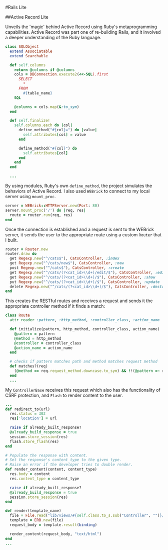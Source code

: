 #Rails Lite

##Active Record Lite

Unveils the 'magic' behind Active Record using Ruby's metaprogramming capabilities. Active Record was part one of re-building Rails, and it involved a deeper understanding of the Ruby language.

````ruby
class SQLObject
  extend Associatable
  extend Searchable

  def self.columns
    return @columns if @columns
    cols = DBConnection.execute2(<<-SQL).first
      SELECT
        *
      FROM
        #{table_name}
    SQL

    @columns = cols.map(&:to_sym)
  end

  def self.finalize!
    self.columns.each do |col|
      define_method("#{col}=") do |value|
        self.attributes[col] = value
      end

      define_method("#{col}") do
        self.attributes[col]
      end
    end
  end

  ...
````

By using modules, Ruby's own `define_method`, the project simulates the behaviors of Active Record. I also used `WEBrick` to connect to my local server using `mount_proc`.

````ruby
server = WEBrick::HTTPServer.new(Port: 80)
server.mount_proc('/') do |req, res|
  route = router.run(req, res)
end
````

Once the connection is established and a request is sent to the WEBrick server, it sends the user to the appropriate route using a custom `Router` that I built.

````ruby
router = Router.new
router.draw do
  get Regexp.new("^/cats$"), CatsController, :index
  get Regexp.new("^/cats/new$"), CatsController, :new
  post Regexp.new("^/cats$"), CatsController, :create
  get Regexp.new("^/cats/(?<cat_id>\\d+)/edit/$"), CatsController, :edit
  get Regexp.new("^/cats/(?<cat_id>\\d+)/$"), CatsController, :show
  put Regexp.new("^/cats/(?<cat_id>\\d+)/$"), CatsController, :update
  delete Regexp.new("^/cats/(?<cat_id>\\d+)/$"), CatsController, :destroy
end
````

This creates the RESTful routes and receives a request and sends it the appropriate controller method if it finds a match:

````ruby
class Route
  attr_reader :pattern, :http_method, :controller_class, :action_name

  def initialize(pattern, http_method, controller_class, action_name)
    @pattern = pattern
    @method = http_method
    @controller = controller_class
    @action_name = action_name
  end

  # checks if pattern matches path and method matches request method
  def matches?(req)
    (@method == req.request_method.downcase.to_sym) && !!(@pattern =~ req.path)
  end
  ...
````

My `ControllerBase` receives this request which also has the functionality of CSRF protection, and `Flash` to render content to the user.

````ruby
...
def redirect_to(url)
  res.status = 302
  res['location'] = url

  raise if already_built_response?
  @already_build_response = true
  session.store_session(res)
  flash.store_flash(res)
end

# Populate the response with content.
# Set the response's content type to the given type.
# Raise an error if the developer tries to double render.
def render_content(content, content_type)
  res.body = content
  res.content_type = content_type

  raise if already_built_response?
  @already_build_response = true
  session.store_session(res)
end

def render(template_name)
  file = File.read("lib/views/#{self.class.to_s.sub("Controller", "")}/#{template_name}.html.erb")
  template = ERB.new(file)
  request_body = template.result(binding)

  render_content(request_body, "text/html")
end
...
````
